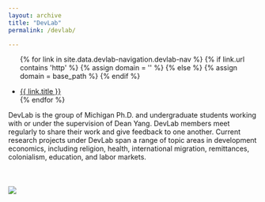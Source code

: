 ```yaml
---
layout: archive
title: "DevLab"
permalink: /devlab/

---
```


<!-- ////////////// -->

 
<!-- > [devlab page]( /devlab_page_2/) /   [devlab page]( /devlab_page_3/) /    [devlab page]( /devlab_page_3/) /    -->
<div class="masthead">
  <div class="masthead__inner-wrap">
    <div class="masthead__menu">
      <nav id="" class="greedy-nav">
        <!-- <button><div class="navicon"></div></button> -->
        <ul class="visible-links">
                
{% for link in site.data.devlab-navigation.devlab-nav %}
            {% if link.url contains 'http' %}
              {% assign domain = '' %}
              {% else %}
              {% assign domain = base_path %}
            {% endif %}
            <li class="masthead__menu-item"><a href="{{ domain }}{{ link.url }}">{{ link.title }}</a></li>
          {% endfor %}
        </ul>
        <ul class="hidden-links hidden"></ul>
      </nav>
    </div>
  </div>
</div>


<!-- ///////////// -->



<!-- =============================Dev Lab home Content Below========================== -->



DevLab is the group of Michigan Ph.D. and undergraduate students working with or under the supervision of Dean Yang. DevLab members meet regularly to share their work and give feedback to one another. Current research projects under DevLab span a range of topic areas in development economics, including religion, health, international migration, remittances, colonialism, education, and labor markets. 
<br><br><br><br>
<img src='https://devecon.umich.edu/wp-content/uploads/2023/01/DevLabPic-2-e1673278974910.jpg'>

